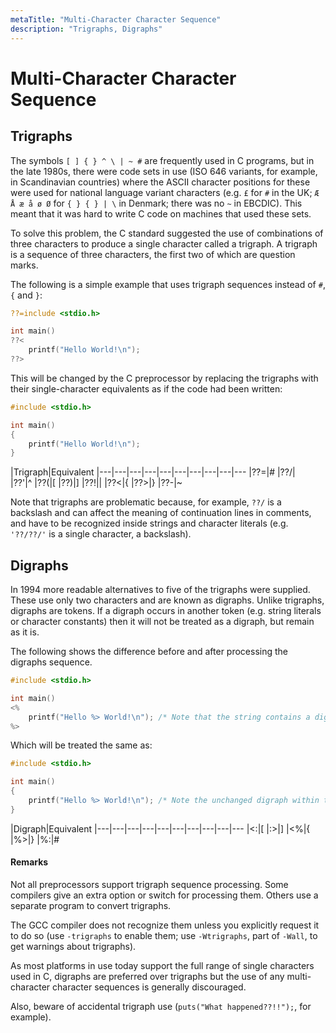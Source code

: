 ```yaml
---
metaTitle: "Multi-Character Character Sequence"
description: "Trigraphs, Digraphs"
---
```


# Multi-Character Character Sequence



## Trigraphs


The symbols  `[ ] { } ^ \ | ~ #` are frequently used in C programs, but in the late 1980s, there were code sets in use (ISO 646 variants, for example, in Scandinavian countries) where the ASCII character positions for these were used for national language variant characters (e.g. `£` for `#` in the UK; `Æ Å æ å ø Ø` for `{ } { } | \` in Denmark; there was no `~` in EBCDIC).  This meant that it was hard to write C code on machines that used these sets.

To solve this problem, the C standard suggested the use of combinations of three characters to produce a single character called a trigraph. A trigraph is a sequence of three characters, the first two of which are question marks.

The following is a simple example that uses trigraph sequences instead of `#`, `{` and `}`:

```c
??=include <stdio.h>

int main()
??<
    printf("Hello World!\n");
??>

```

This will be changed by the C preprocessor by replacing the trigraphs with their single-character equivalents as if the code had been written:

```c
#include <stdio.h>

int main()
{
    printf("Hello World!\n");
}

```

|Trigraph|Equivalent
|---|---|---|---|---|---|---|---|---|---
|??=|#
|??/|\
|??'|^
|??(|[
|??)|]
|??!||
|??<|{
|??>|}
|??-|~

Note that trigraphs are problematic because, for example, `??/` is a backslash and can affect the meaning of continuation lines in comments, and have to be recognized inside strings and character literals (e.g. `'??/??/'` is a single character, a backslash).



## Digraphs


In 1994 more readable alternatives to five of the trigraphs were supplied. These use only two characters and are known as digraphs. Unlike trigraphs, digraphs are tokens. If a digraph occurs in another token (e.g. string literals or character constants) then it will not be treated as a digraph, but remain as it is.

The following shows the difference before and after processing the digraphs sequence.

```c
#include <stdio.h>

int main()
<%
    printf("Hello %> World!\n"); /* Note that the string contains a digraph */
%>

```

Which will be treated the same as:

```c
#include <stdio.h>

int main()
{
    printf("Hello %> World!\n"); /* Note the unchanged digraph within the string. */
}

```

|Digraph|Equivalent</th>
|---|---|---|---|---|---|---|---|---|---
|<:|[
|:>|]
|<%|{
|%>|}
|%:|#



#### Remarks


Not all preprocessors support trigraph sequence processing. Some compilers give an extra option or switch for processing them. Others use a separate program to convert trigraphs.

The GCC compiler does not recognize them unless you explicitly request it to do so (use `-trigraphs` to enable them; use `-Wtrigraphs`, part of `-Wall`, to get warnings about trigraphs).

As most platforms in use today support the full range of single characters used in C, digraphs are preferred over trigraphs  but the use of any multi-character character sequences is generally discouraged.

Also, beware of accidental trigraph use (`puts("What happened??!!");`, for example).

